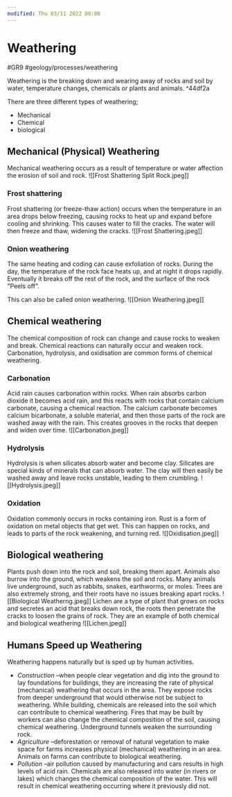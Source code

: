 ```yaml
---
modified: Thu 03/11 2022 08:00
---
```

# Weathering
#GR9 #geology/processes/weathering

Weathering is the breaking down and wearing away of rocks and soil by water, temperature changes, chemicals or plants and animals. ^44df2a

There are three different types of weathering;
-   Mechanical
-   Chemical
-   biological
    
## Mechanical (Physical) Weathering
Mechanical weathering occurs as a result of temperature or water affection the erosion of soil and rock.
![[Frost Shattering Split Rock.jpeg]]

### Frost shattering
Frost shattering (or freeze-thaw action) occurs when the temperature in an area drops below freezing, causing rocks to heat up and expand before cooling and shrinking. This causes water to fill the cracks. The water will then freeze and thaw, widening the cracks.
![[Frost Shattering.jpeg]]

### Onion weathering
The same heating and coding can cause exfoliation of rocks. During the day, the temperature of the rock face heats up, and at night it drops rapidly. Eventually it breaks off the rest of the rock, and the surface of the rock "Peels off".

This can also be called onion weathering.
![[Onion Weathering.jpeg]]

## Chemical weathering
The chemical composition of rock can change and cause rocks to weaken and break. Chemical reactions can naturally occur and weaken rock. Carbonation, hydrolysis, and oxidisation are common forms of chemical weathering.

### Carbonation
Acid rain causes carbonation within rocks. When rain absorbs carbon dioxide it becomes acid rain, and this reacts with rocks that contain calcium carbonate, causing a chemical reaction. The calcium carbonate becomes calcium bicarbonate, a soluble material, and then those parts of the rock are washed away with the rain. This creates grooves in the rocks that deepen and widen over time.
![[Carbonation.jpeg]]

### Hydrolysis
Hydrolysis is when silicates absorb water and become clay. Silicates are special kinds of minerals that can absorb water. The clay will then easily be washed away and leave rocks unstable, leading to them crumbling.
![[Hydrolysis.jpeg]]

### Oxidation
Oxidation commonly occurs in rocks containing iron. Rust is a form of oxidation on metal objects that get wet. This can happen on rocks, and leads to parts of the rock weakening, and turning red.
![[Oxidisation.jpeg]]

## Biological weathering
Plants push down into the rock and soil, breaking them apart. Animals also burrow into the ground, which weakens the soil and rocks. Many animals live underground, such as rabbits, snakes, earthworms, or moles. Trees are also extremely strong, and their roots have no issues breaking apart rocks.
![[Biological Weatherng.jpeg]]
Lichen are a type of plant that grows on rocks and secretes an acid that breaks down rock, the roots then penetrate the cracks to loosen the grains of rock. They are an example of both chemical and biological weathering
![[Lichen.jpeg]]

## Humans Speed up Weathering
Weathering happens naturally but is sped up by human activities.  
- *Construction* –when people clear vegetation and dig into the ground to lay foundations for buildings, they are increasing the rate of physical (mechanical) weathering that occurs in the area. They expose rocks from deeper underground that would otherwise not be subject to weathering. While building, chemicals are released into the soil which can contribute to chemical weathering. Fires that may be built by workers can also change the chemical composition of the soil, causing chemical weathering. Underground tunnels weaken the surrounding rock. 
- *Agriculture* –deforestation or removal of natural vegetation to make space for farms increases physical (mechanical) weathering in an area. Animals on farms can contribute to biological weathering. 
- *Pollution* –air pollution caused by manufacturing and cars results in high levels of acid rain. Chemicals are also released into water (in rivers or lakes) which changes the chemical composition of the water. This will result in chemical weathering occurring where it previously did not.

